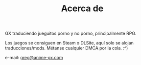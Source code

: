 ﻿---
layout: page
title: Acerca de
permalink: /about/
---

GX traduciendo jueguitos porno y no porno, principalmente RPG.

Los juegos se consiguen en Steam o DLSite, aquí solo se alojan traducciones/mods. Métanse cualquier DMCA por la cola. :^)

e-mail: greg@anime-gx.com
